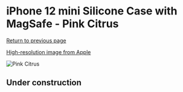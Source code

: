 # iPhone 12 mini Silicone Case with MagSafe - Pink Citrus

[Return to previous page](/iphone_12)

[High-resolution image from Apple](https://store.storeimages.cdn-apple.com/8756/as-images.apple.com/is/MHKP3?wid=4500&hei=4500&fmt=png)

<div style="width: 500px"><img src="/everyphone/MHKP3.png" alt="Pink Citrus"></div>

## Under construction
